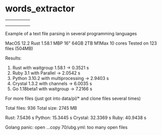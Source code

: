 # words_extractor

|   |   |   |   |   |
|--- |--- |--- |--- |--- |
|   |   |   |   |   |
|   |   |   |   |   |
|   |   |   |   |   |

Example of a text file parsing in several programming languages

MacOS 12.2
Rust 1.58.1
MBP 16" 64GB 2TB M1Max 10 cores
Tested on 123 files (504MB)

Results:

1. Rust with waitgroup 1.58.1 -> 0.3521 s
2. Ruby 3.1 with Parallel -> 2.0542 s
3. Python 3.10.2 with multiprocessing -> 2.9403 s
4. Crystal 1.3.2 with channels ->  6.0035 s
5. Go 1.18beta1 with waitgroup -> 7.2166 s

For more files (just got into data/pl/* and clone files several times)

Total files: 936
Total size: 2745 MB

Rust:     7.5436 s
Python:  15.3445 s
Crystal: 32.3369 s
Ruby:    40.9438 s

Golang panic: open ...copy 70/ubg.yml: too many open files
